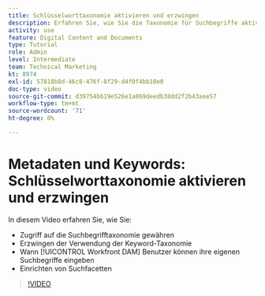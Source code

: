 ```yaml
---
title: Schlüsselworttaxonomie aktivieren und erzwingen
description: Erfahren Sie, wie Sie die Taxonomie für Suchbegriffe aktivieren und durchsetzen, wenn Benutzer eigene Suchbegriffe eingeben und Suchfacetten einrichten können in [!UICONTROL Workfront DAM].
activity: use
feature: Digital Content and Documents
type: Tutorial
role: Admin
level: Intermediate
team: Technical Marketing
kt: 8974
exl-id: 57818b8d-46c8-476f-8f29-d4f0f4bb10e0
doc-type: video
source-git-commit: d39754b619e526e1a869deedb38dd2f2b43aee57
workflow-type: tm+mt
source-wordcount: '71'
ht-degree: 0%

---
```


# Metadaten und Keywords: Schlüsselworttaxonomie aktivieren und erzwingen

In diesem Video erfahren Sie, wie Sie:

* Zugriff auf die Suchbegrifftaxonomie gewähren
* Erzwingen der Verwendung der Keyword-Taxonomie
* Wann [!UICONTROL Workfront DAM] Benutzer können ihre eigenen Suchbegriffe eingeben
* Einrichten von Suchfacetten

>[!VIDEO](https://video.tv.adobe.com/v/335237/?quality=12)
